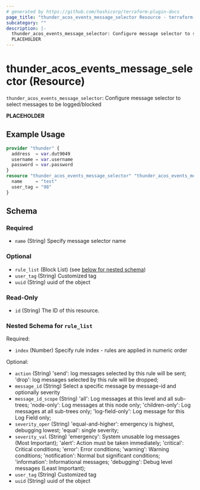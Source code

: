 ```yaml
---
# generated by https://github.com/hashicorp/terraform-plugin-docs
page_title: "thunder_acos_events_message_selector Resource - terraform-provider-thunder"
subcategory: ""
description: |-
  thunder_acos_events_message_selector: Configure message selector to select messages to be logged/blocked
  PLACEHOLDER
---
```


# thunder_acos_events_message_selector (Resource)

`thunder_acos_events_message_selector`: Configure message selector to select messages to be logged/blocked

__PLACEHOLDER__

## Example Usage

```terraform
provider "thunder" {
  address  = var.dut9049
  username = var.username
  password = var.password
}
resource "thunder_acos_events_message_selector" "thunder_acos_events_message_selector" {
  name     = "test"
  user_tag = "98"
}
```

<!-- schema generated by tfplugindocs -->
## Schema

### Required

- `name` (String) Specify message selector name

### Optional

- `rule_list` (Block List) (see [below for nested schema](#nestedblock--rule_list))
- `user_tag` (String) Customized tag
- `uuid` (String) uuid of the object

### Read-Only

- `id` (String) The ID of this resource.

<a id="nestedblock--rule_list"></a>
### Nested Schema for `rule_list`

Required:

- `index` (Number) Specify rule index - rules are applied in numeric order

Optional:

- `action` (String) 'send': log messages selected by this rule will be sent; 'drop': log messages selected by this rule will be dropped;
- `message_id` (String) Select a specific message by message-id and optionally severity
- `message_id_scope` (String) 'all': Log messages at this level and all sub-trees; 'node-only': Log messages at this node only; 'children-only': Log messages at all sub-trees only; 'log-field-only': Log message for this Log Field only;
- `severity_oper` (String) 'equal-and-higher': emergency is highest, debugging lowest; 'equal': single severity;
- `severity_val` (String) 'emergency': System unusable log messages (Most Important); 'alert': Action must be taken immediately; 'critical': Critical conditions; 'error': Error conditions; 'warning': Warning conditions; 'notification': Normal but significant conditions; 'information': Informational messages; 'debugging': Debug level messages (Least Important);
- `user_tag` (String) Customized tag
- `uuid` (String) uuid of the object


